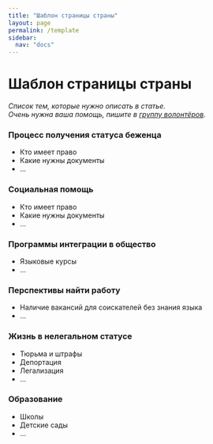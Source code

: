 ```yaml
---
title: "Шаблон страницы страны"
layout: page
permalink: /template
sidebar:
  nav: "docs"
---
```


# Шаблон страницы страны

_Список тем, которые нужно описать в статье.<br>Очень нужна ваша помощь, пишите в [группу волонтёров](https://t.me/+FHi3FnJaoWJkMDAx)._

### Процесс получения статуса беженца

- Кто имеет право
- Какие нужны документы
- ...

### Социальная помощь

- Кто имеет право
- Какие нужны документы
- ...

### Программы интеграции в общество

- Языковые курсы
- ...

### Перспективы найти работу

- Наличие вакансий для соискателей без знания языка
- ...

### Жизнь в нелегальном статусе

- Тюрьма и штрафы
- Депортация
- Легализация
- ...

### Образование

- Школы
- Детские сады
- ...
